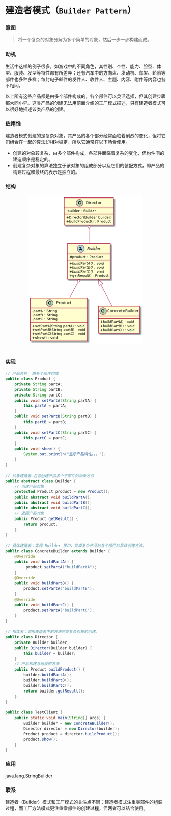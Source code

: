 建造者模式（`Builder Pattern`）
====================
### **意图**
> 将一个复杂的对象分解为多个简单的对象，然后一步一步构建而成。


### **动机**
 生活中这样的例子很多，如游戏中的不同角色，其性别、个性、能力、脸型、体型、服装、发型等特性都有所差异；还有汽车中的方向盘、发动机、车架、轮胎等部件也多种多样；每封电子邮件的发件人、收件人、主题、内容、附件等内容也各不相同。

以上所有这些产品都是由多个部件构成的，各个部件可以灵活选择，但其创建步骤都大同小异。这类产品的创建无法用前面介绍的工厂模式描述，只有建造者模式可以很好地描述该类产品的创建。

### **适用性**
建造者模式创建的是复杂对象，其产品的各个部分经常面临着剧烈的变化，但将它们组合在一起的算法却相对稳定，所以它通常在以下场合使用。
- 创建的对象较复杂，由多个部件构成，各部件面临着复杂的变化，但构件间的建造顺序是稳定的。
- 创建复杂对象的算法独立于该对象的组成部分以及它们的装配方式，即产品的构建过程和最终的表示是独立的。

### **结构**
<div align="center"> <img src="images/16.builder.png" width="360px"> </div><br>

### **实现**

```java
// 产品角色: 由多个部件构成
public class Product {
	private String partA;
	private String partB;
	private String partC;
	public void setPartA(String partA) {
		this.partA = partA;
	}
	public void setPartB(String partB) {
		this.partB = partB;
	}
	public void setPartC(String partC) {
		this.partC = partC;
	}
	public void show() {
		System.out.println("显示产品特性。。。");
	}
}

// 抽象建造者,包含创建产品各个子部件的抽象方法
public abstract class Builder {
	// 创建产品对象
	protected Product product = new Product();
	public abstract void buildPartA();
	public abstract void buildPartB();
	public abstract void buildPartC();
	// 返回产品对象
	public Product getResult() {
		return product;
	}
}

// 具体建造者：实现 Builder 接口，完成复杂产品的各个部件的具体创建方法。
public class ConcreteBuilder extends Builder {
	@Override
	public void buildPartA() {
		 product.setPartA("buildPartA");
	}
	@Override
	public void buildPartB() {
		product.setPartA("buildPartB");
	}
	@Override
	public void buildPartC() {
		product.setPartA("buildPartC");
	}
}

// 指挥者：调用建造者中的方法完成复杂对象的创建。
public class Director {
	private Builder builder;
	public Director(Builder builder) {
		this.builder = builder;
	}
    // 产品构建与组装的方法
	public Product buildProduct() {
		builder.buildPartA();
		builder.buildPartB();
		builder.buildPartC();
		return builder.getResult();
	}
}

public class TestClient {
	public static void main(String[] args) {
		Builder builder = new ConcreteBuilder();
		Director director = new Director(builder);
		Product product = director.buildProduct();
		product.show();
	}
}
```
### **应用**

java.lang.StringBuilder

### **联系**
建造者（Builder）模式和工厂模式的关注点不同：建造者模式注重零部件的组装过程，而工厂方法模式更注重零部件的创建过程，但两者可以结合使用。

